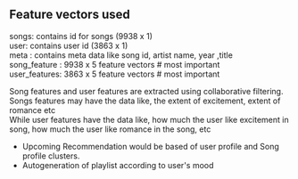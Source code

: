 ## Feature vectors used
songs: contains id for songs   (9938 x 1)  
user: contains user id              (3863 x 1)  
meta : contains meta data like song id, artist name, year ,title  
song_feature : 9938 x 5 feature vectors      # most important  
user_features: 3863 x 5 feature vectors      # most important  

Song features and user features are extracted using collaborative filtering.  
Songs features may have the data like, the extent of excitement, extent of romance etc  
While user features have the data like, how much the user like excitement in song, how much the user like romance in the song, etc


* Upcoming Recommendation would be based of user profile and Song profile clusters.
* Autogeneration of playlist according to user's mood
